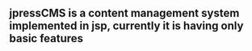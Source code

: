 ## jpressCMS is a content management system implemented in jsp, currently it is having only basic features
